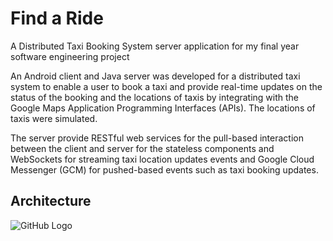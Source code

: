 
# Find a Ride

A Distributed Taxi Booking System server application for my final year software engineering project

An Android client and Java server was developed for a distributed taxi system to enable a user to book a taxi and provide real-time updates on the status of the booking and the locations of taxis by integrating with the Google Maps Application Programming Interfaces (APIs). The locations of taxis were simulated.

The server provide RESTful web services for the pull-based interaction between the client and server for the stateless components and WebSockets for streaming taxi location updates events and Google Cloud Messenger (GCM) for pushed-based events such as taxi booking updates.

## Architecture

![GitHub Logo](/documentation/limages/three-tier-server.png)